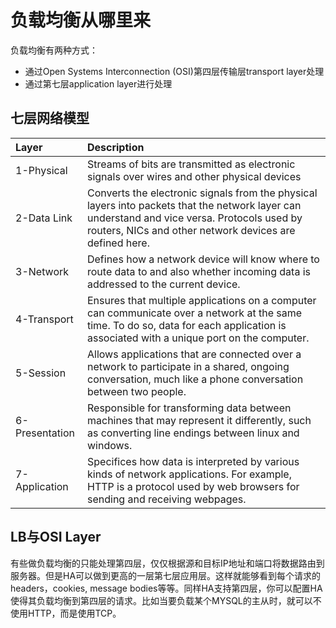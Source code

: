 # 负载均衡从哪里来
负载均衡有两种方式：
* 通过Open Systems Interconnection (OSI)第四层传输层transport layer处理
* 通过第七层application layer进行处理


## 七层网络模型

| Layer | Description |
|:---|:---|
| 1-Physical | Streams of bits are transmitted as electronic signals over wires and other physical devices |
| 2-Data Link | Converts the electronic signals from the physical layers into packets that the network layer can understand and vice versa. Protocols used by routers, NICs and other network devices are defined here. |
| 3-Network | Defines how a network device will know where to route data to and also whether incoming data is addressed to the current device. |
| 4-Transport | Ensures that multiple applications on a computer can communicate over a network at the same time. To do so, data for each application is associated with a unique port on the computer. |
| 5-Session | Allows applications that are connected over a network to participate in a shared, ongoing conversation, much like a phone conversation between two people. |
| 6-Presentation | Responsible for transforming data between machines that may represent it differently, such as converting line endings between linux and windows. |
| 7-Application | Specifices how data is interpreted by various kinds of network applications. For example, HTTP is a protocol used by web browsers for sending and receiving webpages. |


## LB与OSI Layer
有些做负载均衡的只能处理第四层，仅仅根据源和目标IP地址和端口将数据路由到服务器。但是HA可以做到更高的一层第七层应用层。这样就能够看到每个请求的headers，cookies, message bodies等等。同样HA支持第四层，你可以配置HA使得其负载均衡到第四层的请求。比如当要负载某个MYSQL的主从时，就可以不使用HTTP，而是使用TCP。

